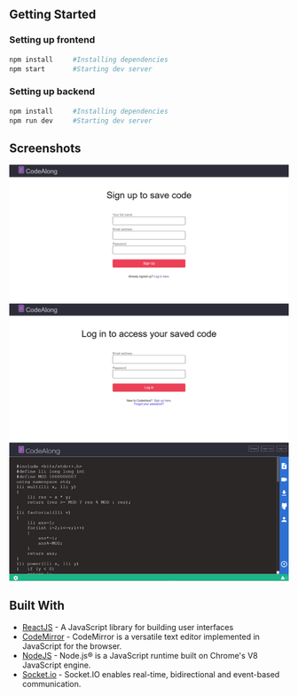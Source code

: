 

## Getting Started

### Setting up frontend

```bash
npm install     #Installing dependencies
npm start       #Starting dev server
```

### Setting up backend

```bash
npm install     #Installing dependencies
npm run dev     #Starting dev server
```

## Screenshots

<p align="center">
  <img src="screenshots/signup.png" alt="CodeRigade's homepage"/>
  <img src="screenshots/home.png" alt="CodeRigade's codebox"/>
  <img src="screenshots/codebox.png" alt="CodeRigade's codebox with notifications"/>
</p>

## Built With

- [ReactJS](https://reactjs.org/) - A JavaScript library for building user interfaces
- [CodeMirror](https://codemirror.net/) - CodeMirror is a versatile text editor implemented in JavaScript for the browser.
- [NodeJS](https://nodejs.org/) - Node.js® is a JavaScript runtime built on Chrome's V8 JavaScript engine.
- [Socket.io](https://socket.io/) - Socket.IO enables real-time, bidirectional and event-based communication.

  

